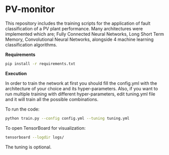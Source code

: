 # PV-monitor

This repository includes the training scripts for the application of fault classification of a PV plant performance. Many architectures were implemented which are; Fully Connected Neural Networks, Long Short Term Memory, Convolutional Neural Networks, alongside 4 machine learning classification algorithms.

**Requirements**
```bash
pip install -r requirements.txt
```

**Execution**

In order to train the network at first you should fill the config.yml with the architecture of your choice and its hyper-parameters. Also, if you want to run multiple training with different hyper-parameters, edit tuning.yml file and it will train all the possible combinations.

To run the code:
```bash
python train.py --config config.yml --tuning tuning.yml
```
To open TensorBoard for visualization:
```bash
tensorboard --logdir logs/
```

The tuning is optional.
